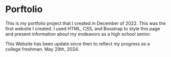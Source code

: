 # Porftolio
This is my portfolio project that I created in December of 2022. This was the first website I created. I used HTML, CSS, and Boostrap to style this page and present information about my endeavors as a high school senior. 

This Website has been update since then to reflect my progress as a college freshman. May 29th, 2024.
